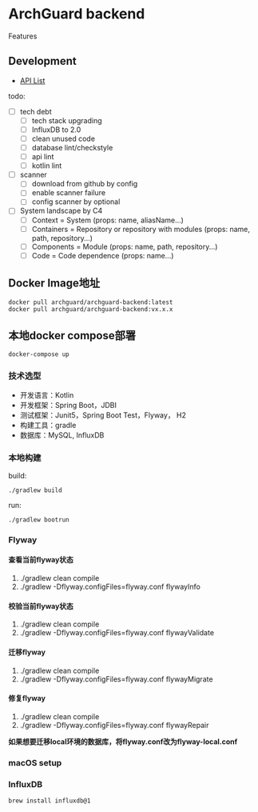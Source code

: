 # ArchGuard backend

Features

## Development

- [API List](http://localhost:8080/api/v3/api-docs)

todo:

- [ ] tech debt
   - [ ] tech stack upgrading
   - [ ] InfluxDB to 2.0
   - [ ] clean unused code
   - [ ] database lint/checkstyle
   - [ ] api lint
   - [ ] kotlin lint
- [ ] scanner
   - [ ] download from github by config
   - [ ] enable scanner failure
   - [ ] config scanner by optional
- [ ] System landscape by C4
   - [ ] Context = System (props: name, aliasName...)
   - [ ] Containers = Repository or repository with modules (props: name, path, repository...)
   - [ ] Components = Module (props: name, path, repository...)
   - [ ] Code = Code dependence (props: name...)

## Docker Image地址
```
docker pull archguard/archguard-backend:latest
docker pull archguard/archguard-backend:vx.x.x
```

## 本地docker compose部署
```
docker-compose up
```

### 技术选型

- 开发语言：Kotlin  
- 开发框架：Spring Boot，JDBI  
- 测试框架：Junit5，Spring Boot Test，Flyway， H2  
- 构建工具：gradle  
- 数据库：MySQL, InfluxDB

### 本地构建

build:

`./gradlew build`

run:

`./gradlew bootrun`

### Flyway

#### 查看当前flyway状态

1. ./gradlew clean compile
2. ./gradlew -Dflyway.configFiles=flyway.conf flywayInfo

#### 校验当前flyway状态

1. ./gradlew clean compile
2. ./gradlew -Dflyway.configFiles=flyway.conf flywayValidate

#### 迁移flyway

1. ./gradlew clean compile
2. ./gradlew -Dflyway.configFiles=flyway.conf flywayMigrate

#### 修复flyway

1. ./gradlew clean compile
2. ./gradlew -Dflyway.configFiles=flyway.conf flywayRepair

**如果想要迁移local环境的数据库，将flyway.conf改为flyway-local.conf**

### macOS setup

### InfluxDB

```
brew install influxdb@1
```
